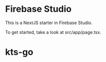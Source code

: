 # Firebase Studio

This is a NextJS starter in Firebase Studio.

To get started, take a look at src/app/page.tsx.
# kts-go
